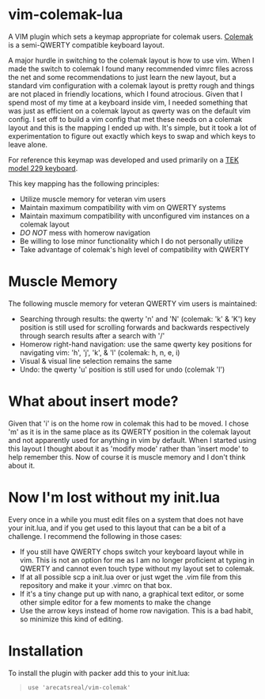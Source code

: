 # vim-colemak-lua
A VIM plugin which sets a keymap appropriate for colemak users. [Colemak](http://colemak.com/) is a semi-QWERTY compatible keyboard layout.

A major hurdle in switching to the colemak layout is how to use vim. When I made the switch to colemak I found many recommended vimrc files across the net and some recommendations to just learn the new layout, but a standard vim configuration with a colemak layout is pretty rough and things are not placed in friendly locations, which I found atrocious. Given that I spend most of my time at a keyboard inside vim, I needed something that was just as efficient on a colemak layout as qwerty was on the default vim config. I set off to build a vim config that met these needs on a colemak layout and this is the mapping I ended up with. It's simple, but it took a lot of experimentation to figure out exactly which keys to swap and which keys to leave alone.

For reference this keymap was developed and used primarily on a [TEK model 229 keyboard](https://www.trulyergonomic.com/).

This key mapping has the following principles:
* Utilize muscle memory for veteran vim users
* Maintain maximum compatibility with vim on QWERTY systems
* Maintain maximum compatibility with unconfigured vim instances on a colemak layout
* *DO NOT* mess with homerow navigation
* Be willing to lose minor functionality which I do not personally utilize
* Take advantage of colemak's high level of compatibility with QWERTY

# Muscle Memory 
The following muscle memory for veteran QWERTY vim users is maintained:
* Searching through results: the qwerty 'n' and 'N' (colemak: 'k' & 'K') key position is still used for scrolling forwards and backwards respectively through search results after a search with '/'
* Homerow right-hand navigation: use the same qwerty key positions for navigating vim: 'h', 'j', 'k', & 'l' (colemak: h, n, e, i)
* Visual & visual line selection remains the same
* Undo: the qwerty 'u' position is still used for undo (colemak 'l')

# What about insert mode?
Given that 'i' is on the home row in colemak this had to be moved. I chose 'm' as it is in the same place as its QWERTY position in the colemak layout and not apparently used for anything in vim by default. When I started using this layout I thought about it as 'modify mode' rather than 'insert mode' to help remember this. Now of course it is muscle memory and I don't think about it.

# Now I'm lost without my init.lua
Every once in a while you must edit files on a system that does not have your init.lua, and if you get used to this layout that can be a bit of a challenge. I recommend the following in those cases:
* If you still have QWERTY chops switch your keyboard layout while in vim. This is not an option for me as I am no longer proficient at typing in QWERTY and cannot even touch type without my layout set to colemak.
* If at all possible scp a init.lua over or just wget the .vim file from this repository and make it your .vimrc on that box.
* If it's a tiny change put up with nano, a graphical text editor, or some other simple editor for a few moments to make the change
* Use the arrow keys instead of home row navigation. This is a bad habit, so minimize this kind of editing.

# Installation
To install the plugin with packer add this to your init.lua:
> ```use 'arecatsreal/vim-colemak'```
